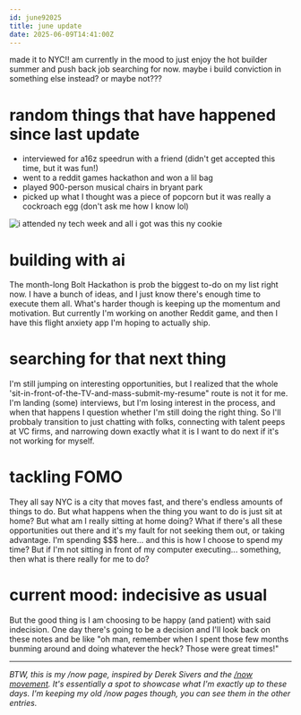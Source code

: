 ```yaml
---
id: june92025
title: june update
date: 2025-06-09T14:41:00Z
---
```


made it to NYC!! am currently in the mood to just enjoy the hot builder summer and push back job searching for now. maybe i build conviction in something else instead? or maybe not???

# random things that have happened since last update 
- interviewed for a16z speedrun with a friend (didn't get accepted this time, but it was fun!)
- went to a reddit games hackathon and won a lil bag 
- played 900-person musical chairs in bryant park
- picked up what I thought was a piece of popcorn but it was really a cockroach egg (don't ask me how I know lol)

![i attended ny tech week and all i got was this ny cookie](/images/nyccookiewoo_compressed.jpeg)

# building with ai
The month-long Bolt Hackathon is prob the biggest to-do on my list right now. I have a bunch of ideas, and I just know there's enough time to execute them all. What's harder though is keeping up the momentum and motivation. But currently I'm working on another 
Reddit game, and then I have this flight anxiety app I'm hoping to actually ship. 

# searching for that next thing
I'm still jumping on interesting opportunities, but I realized that the whole 'sit-in-front-of-the-TV-and-mass-submit-my-resume" route is not it for me. I'm landing (some) interviews, but I'm losing interest in the process, and when that happens
 I question whether I'm still doing the right thing. So I'll probbaly transition to just chatting with folks, connecting with talent peeps at VC firms, and narrowing down exactly what it is I want to do next if it's not working for myself.

# tackling FOMO 
They all say NYC is a city that moves fast, and there's endless amounts of things to do. But what happens when the thing you want to do is just sit at home? But what am I really sitting at home doing? What if there's all these opportunities out there and it's my fault for not
 seeking them out, or taking advantage. I'm spending $$$ here... and this is how I choose to spend my time? But if I'm not sitting in front of my computer executing... something, then what is there really for me to do?

# current mood: indecisive as usual 
But the good thing is I am choosing to be happy (and patient) with said indecision. One day there's going to be a decision and I'll look back on these notes and be like "oh man, remember when I spent those few months bunming around and doing whatever the heck? Those were great times!"

---
*BTW, this is my /now page, inspired by Derek Sivers and the [/now movement](https://nownownow.com/about). It's essentially a spot to showcase what I'm exactly up to these days. I'm keeping my old /now pages though, you can see them in the other entries.*